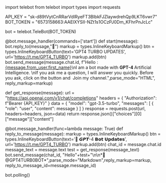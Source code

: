 
import telebot
from telebot import types
import requests

API_KEY = "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"
BOT_TOKEN = "6573158663:AAElXYSII-NZt1s1OCzPJ0Dm_KFhrPnJcLc"

bot = telebot.TeleBot(BOT_TOKEN)


@bot.message_handler(commands=['start'])
def start(message):
    bot.reply_to(message,"🤝")
    markup = types.InlineKeyboardMarkup()
    btn = types.InlineKeyboardButton(text='GPT4 TURBO UPDATES', url='https://t.me/GPT4_TURBO')
    markup.add(btn)
    bot.send_message(message.chat.id, f"Hello : <a href='tg://user?id={message.from_user.id}'>{message.from_user.first_name}</a>\nI am a bot made with <b>GPT-4 </b>Artificial Intelligence. \nIf you ask me a question, I will answer you quickly. Before you ask, click on the button and  Join my channel.",parse_mode="HTML", reply_markup=markup)


def get_response(message):
    url = "https://api.openai.com/v1/chat/completions"
    headers = {
        "Authorization": f"Bearer {API_KEY}"
    }
    data = {
        "model": "gpt-3.5-turbo",
        "messages": [
            {
                "role": "user",
                "content": message
            }
        ]
    }
    response = requests.post(url, headers=headers, json=data)
    return response.json()["choices"][0]["message"]["content"]

@bot.message_handler(func=lambda message: True)
def reply_to_message(message):
    markup = types.InlineKeyboardMarkup()
    btn = types.InlineKeyboardButton(text='📣 𝙂𝙋𝙏-4 𝗕𝗼𝘁 𝗨𝗽𝗱𝗮𝘁𝗲𝘀', url='https://t.me/GPT4_TURBO')
    markup.add(btn)
    chat_id = message.chat.id
    message_text = message.text
    test = get_response(message_text)
    bot.send_message(chat_id, "Hello"+test+"\n\n*🤖 @GPT4TURB0BOT*",parse_mode="Markdown",reply_markup=markup, reply_to_message_id=message.message_id)

bot.polling()